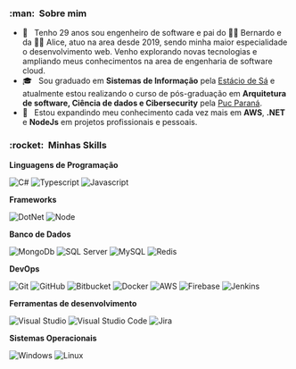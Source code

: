 <h3> :man: &nbsp;Sobre mim</h3>

- 🤔 &nbsp; Tenho 29 anos sou engenheiro de software e pai do 👦🏻 Bernardo e da 👧🏻 Alice, atuo na area desde 2019, sendo minha maior especialidade o desenvolvimento web. Venho explorando novas tecnologias e ampliando meus conhecimentos na area de engenharia de software cloud.
- 🎓 &nbsp; Sou graduado em **Sistemas de Informação** pela <a href="https://www.estacio.br">Estácio de Sá</a> e atualmente estou realizando o curso de pós-graduação em **Arquitetura de software, Ciência de dados e Cibersecurity** pela <a href="https://www.online.pucrs.br/pt-br/">Puc Paraná</a>.
- 🌱 &nbsp; Estou expandindo meu conhecimento cada vez mais em **AWS**, **.NET** e **NodeJs** em projetos profissionais e pessoais.

<h3> :rocket: &nbsp;Minhas Skills </h3>

**Linguagens de Programação**

  ![C#](https://img.shields.io/badge/C%23-5C2D91?style=flat&logo=c-sharp&logoColor=white)
  ![Typescript](https://img.shields.io/badge/TypeScript-007ACC?style=flat&logo=typescript&logoColor=white)
  ![Javascript](https://img.shields.io/badge/JavaScript-F7DF1E?style=flat&logo=javascript&logoColor=black)

**Frameworks**

  ![DotNet](https://img.shields.io/badge/.NET-5C2D91?style=flat&logo=.net&logoColor=white)
  ![Node](https://img.shields.io/badge/Node.js-43853D?style=flat&logo=node.js&logoColor=white)

**Banco de Dados**

  ![MongoDb](https://img.shields.io/badge/MongoDB-4EA94B?style=flat&logo=mongodb&logoColor=white)
  ![SQL Server](https://img.shields.io/badge/SQL_Server-CC2927?style=flat&logo=microsoft-sql-server&logoColor=white)
  ![MySQL](https://img.shields.io/badge/MySQL-00000F?style=flat&logo=mysql&logoColor=white)
  ![Redis](https://img.shields.io/badge/Redis-D9281A?style=flat&logo=redis&logoColor=white)
  
**DevOps**

  ![Git](https://img.shields.io/badge/Git-E34F26?style=flat&logo=git&logoColor=white)
  ![GitHub](https://img.shields.io/badge/-GitHub-333333?style=flat&logo=github)
  ![Bitbucket](https://img.shields.io/badge/Bitbucket-330F63?style=flat&logo=bitbucket&logoColor=white)
  ![Docker](https://img.shields.io/badge/Docker-2496ED?style=flat&logo=docker&logoColor=white)
  ![AWS](https://img.shields.io/badge/AWS-232F3E?style=flat&logo=amazon-aws&logoColor=white)
  ![Firebase](https://img.shields.io/badge/Firebase-F29D0C?style=flat&logo=firebase&logoColor=white)
  ![Jenkins](https://img.shields.io/badge/Jenkins-D33833?style=flat&logo=jenkins&logoColor=white)

**Ferramentas de desenvolvimento**

  ![Visual Studio](https://img.shields.io/badge/-Visual%20Studio-5C2D91?style=flat&logo=visual-studio&logoColor=white)
  ![Visual Studio Code](https://img.shields.io/badge/-Visual%20Studio%20Code-007ACC?style=flat&logo=visual-studio-code&logoColor=white)
  ![Jira](https://img.shields.io/badge/-Jira-007ACC?style=flat&logo=Jira&logoColor=white)

**Sistemas Operacionais**

  ![Windows](https://img.shields.io/badge/Windows-017AD7?style=flat&logo=windows&logoColor=white)
  ![Linux](https://img.shields.io/badge/Linux-E34F26?style=flat&logo=linux&logoColor=white)

